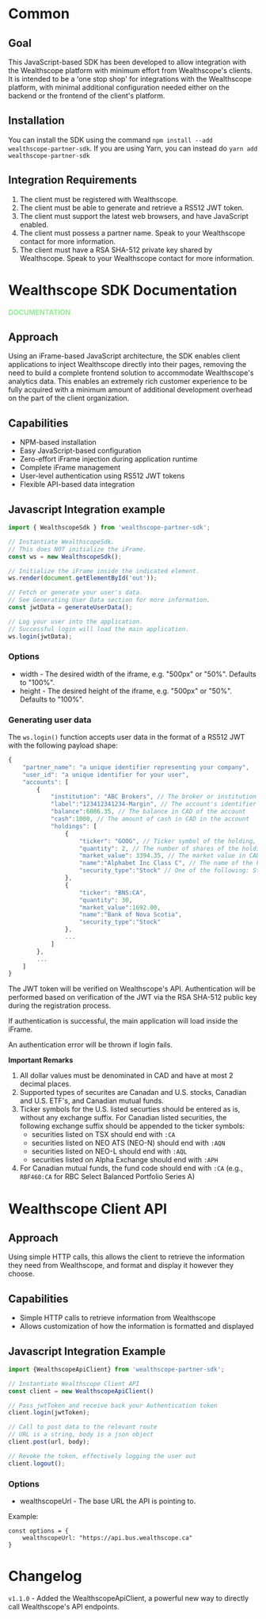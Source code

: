 # Common

## Goal

This JavaScript-based SDK has been developed to allow integration with the Wealthscope platform with minimum effort from Wealthscope's clients. It is intended to be a 'one stop shop' for integrations with the Wealthscope platform, with minimal additional configuration needed either on the backend or the frontend of the client's platform.

## Installation

You can install the SDK using the command `npm install --add wealthscope-partner-sdk`.
If you are using Yarn, you can instead do `yarn add wealthscope-partner-sdk`

## Integration Requirements

1. The client must be registered with Wealthscope.
1. The client must be able to generate and retrieve a RS512 JWT token.
1. The client must support the latest web browsers, and have JavaScript enabled.
1. The client must possess a partner name. Speak to your Wealthscope contact for more information.
1. The client must have a RSA SHA-512 private key shared by Wealthscope. Speak to your Wealthscope contact for more information.

# Wealthscope SDK Documentation

<b style="color: lightgreen">DOCUMENTATION</b>

## Approach

Using an iFrame-based JavaScript architecture, the SDK enables client applications to inject Wealthscope directly into their pages, removing the need to build a complete frontend solution to accommodate Wealthscope's analytics data. This enables an extremely rich customer experience to be fully acquired with a minimum amount of additional development overhead on the part of the client organization.

## Capabilities

* NPM-based installation
* Easy JavaScript-based configuration
* Zero-effort iFrame injection during application runtime
* Complete iFrame management
* User-level authentication using RS512 JWT tokens
* Flexible API-based data integration

## Javascript Integration example

```javascript
import { WealthscopeSdk } from 'wealthscope-partner-sdk';

// Instantiate WealthscopeSdk.
// This does NOT initialize the iFrame.
const ws = new WealthscopeSdk();

// Initialize the iFrame inside the indicated element.
ws.render(document.getElementById('out'));

// Fetch or generate your user's data.
// See Generating User Data section for more information.
const jwtData = generateUserData();

// Log your user into the application.
// Successful login will load the main application.
ws.login(jwtData);
```

### Options

* width - The desired width of the iframe, e.g. "500px" or "50%". Defaults to "100%".
* height - The desired height of the iframe, e.g. "500px" or "50%". Defaults to "100%".

### Generating user data

The `ws.login()` function accepts user data in the format of a RS512 JWT with the following payload shape:

```javascript
{
    "partner_name": "a unique identifier representing your company",
    "user_id": "a unique identifier for your user",
    "accounts": [
        {
            "institution": "ABC Brokers", // The broker or institution the account is with
            "label":"123412341234-Margin", // The account's identifier
            "balance":6086.35, // The balance in CAD of the account
            "cash":1000, // The amount of cash in CAD in the account
            "holdings": [
                {
                    "ticker": "GOOG", // Ticker symbol of the holding, also see important remarks below
                    "quantity": 2, // The number of shares of the holding
                    "market_value": 3394.35, // The market value in CAD of the holding
                    "name":"Alphabet Inc Class C", // The name of the holding
                    "security_type":"Stock" // One of the following: Stock, Mutual Fund, ETF (Other types are not supported by Wealthscope)
                },
                {
                    "ticker": "BNS:CA",
                    "quantity": 30,
                    "market_value":1692.00,
                    "name":"Bank of Nova Scotia",
                    "security_type":"Stock"
                },
                ...
            ]
        },
        ...   
    ]
}
```

The JWT token will be verified on Wealthscope's API. Authentication will be performed based on verification of the JWT via the RSA SHA-512 public key during the registration process.

If authentication is successful, the main application will load inside the iFrame.

An authentication error will be thrown if login fails.

**Important Remarks**
1. All dollar values must be denominated in CAD and have at most 2 decimal places.
2. Supported types of securites are Canadan and U.S. stocks, Canadian and U.S. ETF's, and Canadian mutual funds.
3. Ticker symbols for the U.S. listed securties should be entered as is, without any exchange suffix. For Canadian listed securities, the following exchange suffix should be appended to the ticker symbols:
    * securities listed on TSX should end with `:CA`
    * securities listed on NEO ATS (NEO-N) should end with `:AQN`
    * securities listed on NEO-L should end with `:AQL`
    * securities listed on Alpha Exchange should end with `:APH`
4. For Canadian mutual funds, the fund code should end with `:CA` (e.g., `RBF460:CA` for RBC Select Balanced Portfolio Series A)

# Wealthscope Client API

## Approach

Using simple HTTP calls, this allows the client to retrieve the information they need from Wealthscope, and format and display it however they choose.

## Capabilities

* Simple HTTP calls to retrieve information from Wealthscope
* Allows customization of how the information is formatted and displayed

## Javascript Integration Example

```javascript
import {WealthscopeApiClient} from 'wealthscope-partner-sdk';

// Instantiate Wealthscope Client API
const client = new WealthscopeApiClient()

// Pass jwtToken and receive back your Authentication token
client.login(jwtToken);

// Call to post data to the relevant route
// URL is a string, body is a json object
client.post(url, body);

// Revoke the token, effectively logging the user out
client.logout();
```

### Options

* wealthscopeUrl - The base URL the API is pointing to.

Example:

```es6
const options = {
    wealthscopeUrl: "https://api.bus.wealthscope.ca"
}
```


# Changelog
`v1.1.0` - Added the WealthscopeApiClient, a powerful new way to directly call Wealthscope's API endpoints.
